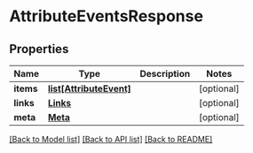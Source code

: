 # AttributeEventsResponse

## Properties
Name | Type | Description | Notes
------------ | ------------- | ------------- | -------------
**items** | [**list[AttributeEvent]**](AttributeEvent.md) |  | [optional] 
**links** | [**Links**](Links.md) |  | [optional] 
**meta** | [**Meta**](Meta.md) |  | [optional] 

[[Back to Model list]](../README.md#documentation-for-models) [[Back to API list]](../README.md#documentation-for-api-endpoints) [[Back to README]](../README.md)

